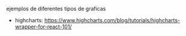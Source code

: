 ejemplos de diferentes tipos de graficas

- highcharts: https://www.highcharts.com/blog/tutorials/highcharts-wrapper-for-react-101/
